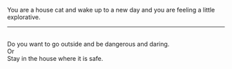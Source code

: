 You are a house cat and wake up to a new day and you are feeling a little explorative.

---

<br>
Do you want to go outside and be dangerous and daring.
</br>
Or
<br>
Stay in the house where it is safe.
</br>

